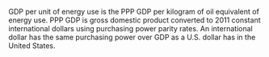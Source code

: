 GDP per unit of energy use is the PPP GDP per kilogram of oil equivalent of energy use. PPP GDP is gross domestic product converted to 2011 constant international dollars using purchasing power parity rates. An international dollar has the same purchasing power over GDP as a U.S. dollar has in the United States.